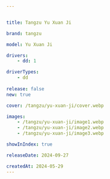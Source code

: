 ```yaml
---


title: Tangzu Yu Xuan Ji

brand: tangzu

model: Yu Xuan Ji

drivers: 
    - dd: 1

driverTypes:
    - dd 
    
release: false 
new: true

cover: /tangzu/yu-xuan-ji/cover.webp

images: 
    - /tangzu/yu-xuan-ji/image1.webp
    - /tangzu/yu-xuan-ji/image2.webp
    - /tangzu/yu-xuan-ji/image3.webp

showInIndex: true

releaseDate: 2024-09-27

createdAt: 2024-05-29
---
```


